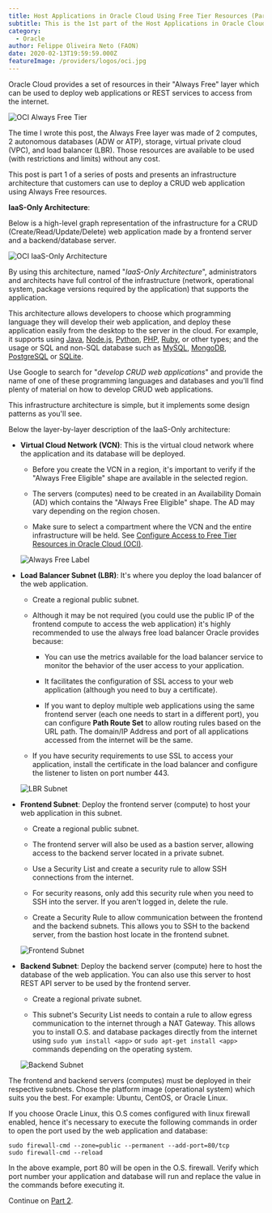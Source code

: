 ```yaml
---
title: Host Applications in Oracle Cloud Using Free Tier Resources (Part 1)
subtitle: This is the 1st part of the Host Applications in Oracle Cloud series.
category:
  - Oracle
author: Felippe Oliveira Neto (FAON)
date: 2020-02-13T19:59:59.000Z
featureImage: /providers/logos/oci.jpg
---
```

Oracle Cloud provides a set of resources in their "Always Free" layer which can be used to deploy web applications or REST services to access from the internet.

![OCI Always Free Tier](/uploads/oci/oci-always-free-tier.jpg)

The time I wrote this post, the Always Free layer was made of 2 computes, 2 autonomous databases (ADW or ATP), storage, virtual private cloud (VPC), and load balancer (LBR). Those resources are available to be used (with restrictions and limits) without any cost.

This post is part 1 of a series of posts and presents an infrastructure architecture that customers can use to deploy a CRUD web application using Always Free resources.

**IaaS-Only Architecture**:

Below is a high-level graph representation of the infrastructure for a CRUD (Create/Read/Update/Delete) web application made by a frontend server and a backend/database server.

![OCI IaaS-Only Architecture](/uploads/oci/oci-iaas-only-architecture.jpg)

By using this architecture, named "_IaaS-Only Architecture_", administrators and architects have full control of the infrastructure (network, operational system, package versions required by the application) that supports the application.

This architecture allows developers to choose which programming language they will develop their web application, and deploy these application easily from the desktop to the server in the cloud. For example, it supports using [Java](https://docs.aws.amazon.com/amazondynamodb/latest/developerguide/GettingStarted.Java.03.html), [Node.js](https://nodejs.org/), [Python](https://www.python.org/), [PHP](https://www.php.net/), [Ruby](https://www.ruby-lang.org/), or other types; and the usage or SQL and non-SQL database such as [MySQL](https://www.mysql.com/), [MongoDB](https://www.mongodb.com/), [PostgreSQL](https://www.postgresql.org/) or [SQLite](https://www.sqlite.org/).

Use Google to search for "_develop CRUD web applications_" and provide the name of one of these programming languages and databases and you'll find plenty of material on how to develop CRUD web applications.

This infrastructure architecture is simple, but it implements some design patterns as you'll see.

Below the layer-by-layer description of the IaaS-Only architecture:

* **Virtual Cloud Network (VCN)**: This is the virtual cloud network where the application and its database will be deployed.

  * Before you create the VCN in a region, it's important to verify if the "Always Free Eligible" shape are available in the selected region.

  * The servers (computes) need to be created in an Availability Domain (AD) which contains the "Always Free Eligible" shape. The AD may vary depending on the region chosen.

  * Make sure to select a compartment where the VCN and the entire infrastructure will be held. See [Configure Access to Free Tier Resources in Oracle Cloud (OCI)](/oci-provide-access-resources).

  ![Always Free Label](/uploads/oci/oci-always-free-shape-labeled.jpg)

* **Load Balancer Subnet (LBR)**: It's where you deploy the load balancer of the web application.

  * Create a regional public subnet.

  * Although it may be not required (you could use the public IP of the frontend compute to access the web application) it's highly recommended to use the always free load balancer Oracle provides because:

    * You can use the metrics available for the load balancer service to monitor the behavior of the user access to your application.

    * It facilitates the configuration of SSL access to your web application (although you need to buy a certificate).

    * If you want to deploy multiple web applications using the same frontend server (each one needs to start in a different port), you can configure **Path Route Set** to allow routing rules based on the URL path. The domain/IP Address and port of all applications accessed from the internet will be the same.

  * If you have security requirements to use SSL to access your application, install the certificate in the load balancer and configure the listener to listen on port number 443.

  ![LBR Subnet](/uploads/oci/oci-lbr-subnet-details.jpg)

* **Frontend Subnet**: Deploy the frontend server (compute) to host your web application in this subnet.

  * Create a regional public subnet.

  * The frontend server will also be used as a bastion server, allowing access to the backend server located in a private subnet.

  * Use a Security List and create a security rule to allow SSH connections from the internet.

  * For security reasons, only add this security rule when you need to SSH into the server. If you aren't logged in, delete the rule.

  * Create a Security Rule to allow communication between the frontend and the backend subnets. This allows you to SSH to the backend server, from the bastion host locate in the frontend subnet.

  ![Frontend Subnet](/uploads/oci/oci-frontend-subnet-details.jpg)

* **Backend Subnet**: Deploy the backend server (compute) here to host the database of the web application. You can also use this server to host REST API server to be used by the frontend server.

  * Create a regional private subnet.

  * This subnet's Security List needs to contain a rule to allow egress communication to the internet through a NAT Gateway. This allows you to install O.S. and database packages directly from the internet using `sudo yum install <app>` or `sudo apt-get install <app>` commands depending on the operating system.

  ![Backend Subnet](/uploads/oci/oci-backend-subnet-details.jpg)

The frontend and backend servers (computes) must be deployed in their respective subnets. Chose the platform image (operational system) which suits you the best. For example: Ubuntu, CentOS, or Oracle Linux.

If you choose Oracle Linux, this O.S comes configured with linux firewall enabled, hence it's necessary to execute the following commands in order to open the port used by the web application and database:

```
sudo firewall-cmd --zone=public --permanent --add-port=80/tcp
sudo firewall-cmd --reload
```

In the above example, port 80 will be open in the O.S. firewall. Verify which port number your application and database will run and replace the value in the commands before executing it.

Continue on [Part 2](/oci-host-apps-part-2).
